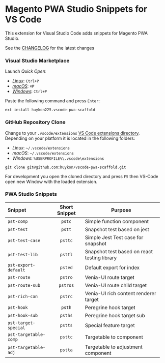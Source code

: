 # Magento PWA Studio Snippets for VS Code

This extension for Visual Studio Code adds snippets for Magento PWA Studio.

See the [CHANGELOG](CHANGELOG.md) for the latest changes

### Visual Studio Marketplace

Launch _Quick Open_:

-   [_Linux_](https://code.visualstudio.com/shortcuts/keyboard-shortcuts-linux.pdf): `Ctrl+P`
-   [_macOS_](https://code.visualstudio.com/shortcuts/keyboard-shortcuts-macos.pdf): `⌘P`
-   [_Windows_](https://code.visualstudio.com/shortcuts/keyboard-shortcuts-windows.pdf): `Ctrl+P`

Paste the following command and press `Enter`:

```shell
ext install huykon225.vscode-pwa-scaffold
```

### GitHub Repository Clone

Change to your `.vscode/extensions` [VS Code extensions directory](https://code.visualstudio.com/docs/extensions/install-extension#_side-loading).
Depending on your platform it is located in the following folders:

-   _Linux_: `~/.vscode/extensions`
-   _macOS_: `~/.vscode/extensions`
-   _Windows_: `%USERPROFILE%\.vscode\extensions`

```shell
git clone git@github.com:huykon/vscode-pwa-scaffold.git
```

For development you open the cloned directory and press `F5` then VS-Code open new Window with the loaded extension.

### PWA Studio Snippets

| Snippet               | Short Snippet | Purpose                                      |
| :-------------------- | :-----------: | -------------------------------------------- |
| `pst-comp`            |    `pstc`     | Simple function component                    |
| `pst-test`            |    `pstt`     | Snapshot test based on jest                  |
| `pst-test-case`       |    `psttc`    | Simple Jest Test case for snapshot           |
| `pst-test-lib`        |    `psttl`    | Snapshot test based on react testing library |
| `pst-export-default`  |    `psted`    | Default export for index                     |
| `pst-route`           |    `pstro`    | Venia-UI route target                        |
| `pst-route-sub`       |   `pstros`    | Venia-UI route child target                  |
| `pst-rich-con`        |    `pstrc`    | Venia-UI rich content renderer target        |
| `pst-hook`            |    `psth`     | Peregrine hook target                        |
| `pst-hook-sub`        |    `psths`    | Peregrine hook target sub                    |
| `pst-target-special`  |    `pstts`    | Special feature target                       |
| `pst-targetable-comp` |    `psttc`    | Targetable to component                      |
| `pst-targetable-adj`  |    `pstta`    | Targetable to adjustment component           |
